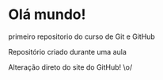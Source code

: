# Olá mundo!
 primeiro repositorio do curso de Git e GitHub

Repositório criado durante uma aula

Alteração direto do site do GitHub! \o/
